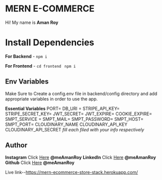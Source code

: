 # MERN E-COMMERCE

Hi! My name is **Aman Roy**

# Install Dependencies

**For Backend** - `npm i`

**For Frontend** - `cd frontend` ` npm i`

## Env Variables

Make Sure to Create a config.env file in backend/config directory and add appropriate variables in order to use the app.

**Essential Variables**
PORT=
DB_URI =
STRIPE_API_KEY=
STRIPE_SECRET_KEY=
JWT_SECRET=
JWT_EXPIRE=
COOKIE_EXPIRE=
SMPT_SERVICE =
SMPT_MAIL=
SMPT_PASSWORD=
SMPT_HOST=
SMPT_PORT=
CLOUDINARY_NAME
CLOUDINARY_API_KEY
CLOUDINARY_API_SECRET
_fill each filed with your info respectively_

## Author

**Instagram** Click [Here](https://www.instagram.com/ig_amanroy) **@meAmanRoy**
**LinkedIn** Click [Here](https://www.linkedin.com/in/aman-roy-242001/) **@meAmanRoy**
**Github** Click [Here](https://github.com/amanroy2001) **@meAmanRoy**

Live link--https://mern-ecommerce-store-stack.herokuapp.com/
